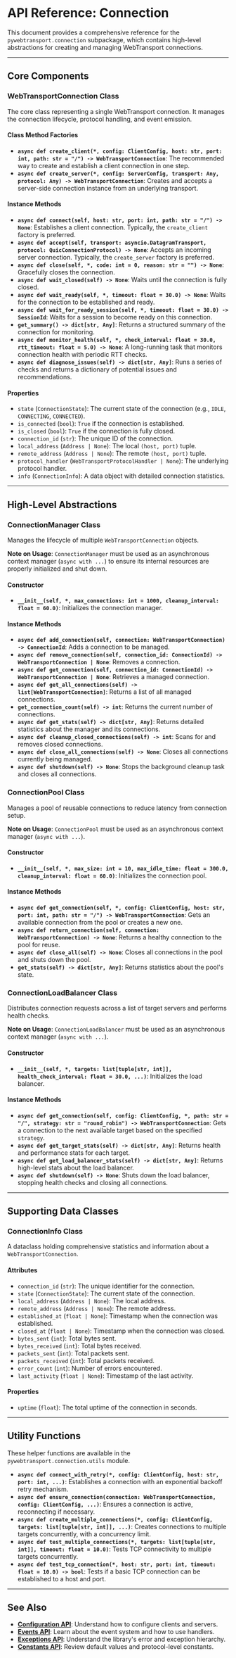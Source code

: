 # API Reference: Connection

This document provides a comprehensive reference for the `pywebtransport.connection` subpackage, which contains high-level abstractions for creating and managing WebTransport connections.

---

## Core Components

### WebTransportConnection Class

The core class representing a single WebTransport connection. It manages the connection lifecycle, protocol handling, and event emission.

#### Class Method Factories

- **`async def create_client(*, config: ClientConfig, host: str, port: int, path: str = "/") -> WebTransportConnection`**: The recommended way to create and establish a client connection in one step.
- **`async def create_server(*, config: ServerConfig, transport: Any, protocol: Any) -> WebTransportConnection`**: Creates and accepts a server-side connection instance from an underlying transport.

#### Instance Methods

- **`async def connect(self, host: str, port: int, path: str = "/") -> None`**: Establishes a client connection. Typically, the `create_client` factory is preferred.
- **`async def accept(self, transport: asyncio.DatagramTransport, protocol: QuicConnectionProtocol) -> None`**: Accepts an incoming server connection. Typically, the `create_server` factory is preferred.
- **`async def close(self, *, code: int = 0, reason: str = "") -> None`**: Gracefully closes the connection.
- **`async def wait_closed(self) -> None`**: Waits until the connection is fully closed.
- **`async def wait_ready(self, *, timeout: float = 30.0) -> None`**: Waits for the connection to be established and ready.
- **`async def wait_for_ready_session(self, *, timeout: float = 30.0) -> SessionId`**: Waits for a session to become ready on this connection.
- **`get_summary() -> dict[str, Any]`**: Returns a structured summary of the connection for monitoring.
- **`async def monitor_health(self, *, check_interval: float = 30.0, rtt_timeout: float = 5.0) -> None`**: A long-running task that monitors connection health with periodic RTT checks.
- **`async def diagnose_issues(self) -> dict[str, Any]`**: Runs a series of checks and returns a dictionary of potential issues and recommendations.

#### Properties

- `state` (`ConnectionState`): The current state of the connection (e.g., `IDLE`, `CONNECTING`, `CONNECTED`).
- `is_connected` (`bool`): `True` if the connection is established.
- `is_closed` (`bool`): `True` if the connection is fully closed.
- `connection_id` (`str`): The unique ID of the connection.
- `local_address` (`Address | None`): The local `(host, port)` tuple.
- `remote_address` (`Address | None`): The remote `(host, port)` tuple.
- `protocol_handler` (`WebTransportProtocolHandler | None`): The underlying protocol handler.
- `info` (`ConnectionInfo`): A data object with detailed connection statistics.

---

## High-Level Abstractions

### ConnectionManager Class

Manages the lifecycle of multiple `WebTransportConnection` objects.

**Note on Usage**: `ConnectionManager` must be used as an asynchronous context manager (`async with ...`) to ensure its internal resources are properly initialized and shut down.

#### Constructor

- **`__init__(self, *, max_connections: int = 1000, cleanup_interval: float = 60.0)`**: Initializes the connection manager.

#### Instance Methods

- **`async def add_connection(self, connection: WebTransportConnection) -> ConnectionId`**: Adds a connection to be managed.
- **`async def remove_connection(self, connection_id: ConnectionId) -> WebTransportConnection | None`**: Removes a connection.
- **`async def get_connection(self, connection_id: ConnectionId) -> WebTransportConnection | None`**: Retrieves a managed connection.
- **`async def get_all_connections(self) -> list[WebTransportConnection]`**: Returns a list of all managed connections.
- **`get_connection_count(self) -> int`**: Returns the current number of connections.
- **`async def get_stats(self) -> dict[str, Any]`**: Returns detailed statistics about the manager and its connections.
- **`async def cleanup_closed_connections(self) -> int`**: Scans for and removes closed connections.
- **`async def close_all_connections(self) -> None`**: Closes all connections currently being managed.
- **`async def shutdown(self) -> None`**: Stops the background cleanup task and closes all connections.

### ConnectionPool Class

Manages a pool of reusable connections to reduce latency from connection setup.

**Note on Usage**: `ConnectionPool` must be used as an asynchronous context manager (`async with ...`).

#### Constructor

- **`__init__(self, *, max_size: int = 10, max_idle_time: float = 300.0, cleanup_interval: float = 60.0)`**: Initializes the connection pool.

#### Instance Methods

- **`async def get_connection(self, *, config: ClientConfig, host: str, port: int, path: str = "/") -> WebTransportConnection`**: Gets an available connection from the pool or creates a new one.
- **`async def return_connection(self, connection: WebTransportConnection) -> None`**: Returns a healthy connection to the pool for reuse.
- **`async def close_all(self) -> None`**: Closes all connections in the pool and shuts down the pool.
- **`get_stats(self) -> dict[str, Any]`**: Returns statistics about the pool's state.

### ConnectionLoadBalancer Class

Distributes connection requests across a list of target servers and performs health checks.

**Note on Usage**: `ConnectionLoadBalancer` must be used as an asynchronous context manager (`async with ...`).

#### Constructor

- **`__init__(self, *, targets: list[tuple[str, int]], health_check_interval: float = 30.0, ...)`**: Initializes the load balancer.

#### Instance Methods

- **`async def get_connection(self, config: ClientConfig, *, path: str = "/", strategy: str = "round_robin") -> WebTransportConnection`**: Gets a connection to the next available target based on the specified `strategy`.
- **`async def get_target_stats(self) -> dict[str, Any]`**: Returns health and performance stats for each target.
- **`async def get_load_balancer_stats(self) -> dict[str, Any]`**: Returns high-level stats about the load balancer.
- **`async def shutdown(self) -> None`**: Shuts down the load balancer, stopping health checks and closing all connections.

---

## Supporting Data Classes

### ConnectionInfo Class

A dataclass holding comprehensive statistics and information about a `WebTransportConnection`.

#### Attributes

- `connection_id` (`str`): The unique identifier for the connection.
- `state` (`ConnectionState`): The current state of the connection.
- `local_address` (`Address | None`): The local address.
- `remote_address` (`Address | None`): The remote address.
- `established_at` (`float | None`): Timestamp when the connection was established.
- `closed_at` (`float | None`): Timestamp when the connection was closed.
- `bytes_sent` (`int`): Total bytes sent.
- `bytes_received` (`int`): Total bytes received.
- `packets_sent` (`int`): Total packets sent.
- `packets_received` (`int`): Total packets received.
- `error_count` (`int`): Number of errors encountered.
- `last_activity` (`float | None`): Timestamp of the last activity.

#### Properties

- `uptime` (`float`): The total uptime of the connection in seconds.

---

## Utility Functions

These helper functions are available in the `pywebtransport.connection.utils` module.

- **`async def connect_with_retry(*, config: ClientConfig, host: str, port: int, ...)`**: Establishes a connection with an exponential backoff retry mechanism.
- **`async def ensure_connection(connection: WebTransportConnection, config: ClientConfig, ...)`**: Ensures a connection is active, reconnecting if necessary.
- **`async def create_multiple_connections(*, config: ClientConfig, targets: list[tuple[str, int]], ...)`**: Creates connections to multiple targets concurrently, with a concurrency limit.
- **`async def test_multiple_connections(*, targets: list[tuple[str, int]], timeout: float = 10.0)`**: Tests TCP connectivity to multiple targets concurrently.
- **`async def test_tcp_connection(*, host: str, port: int, timeout: float = 10.0) -> bool`**: Tests if a basic TCP connection can be established to a host and port.

---

## See Also

- **[Configuration API](config.md)**: Understand how to configure clients and servers.
- **[Events API](events.md)**: Learn about the event system and how to use handlers.
- **[Exceptions API](exceptions.md)**: Understand the library's error and exception hierarchy.
- **[Constants API](constants.md)**: Review default values and protocol-level constants.
